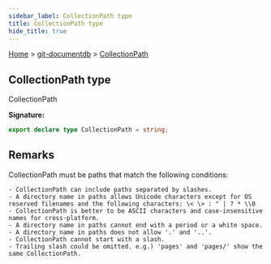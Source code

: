 ```yaml
---
sidebar_label: CollectionPath type
title: CollectionPath type
hide_title: true
---
```


[Home](./index.md) &gt; [git-documentdb](./git-documentdb.md) &gt; [CollectionPath](./git-documentdb.collectionpath.md)

## CollectionPath type

CollectionPath

<b>Signature:</b>

```typescript
export declare type CollectionPath = string;
```

## Remarks

CollectionPath must be paths that match the following conditions:

```
- CollectionPath can include paths separated by slashes.
- A directory name in paths allows Unicode characters except for OS reserved filenames and the following characters: \< \> : " | ? * \\0
- CollectionPath is better to be ASCII characters and case-insensitive names for cross-platform.
- A directory name in paths cannot end with a period or a white space.
- A directory name in paths does not allow '.' and '..'.
- CollectionPath cannot start with a slash.
- Trailing slash could be omitted. e.g.) 'pages' and 'pages/' show the same CollectionPath.

```

